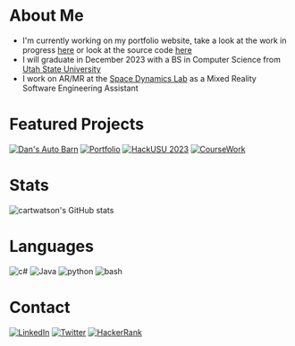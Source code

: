 # About Me
- I'm currently working on my portfolio website, take a look at the work in progress [here](https://www.cartwatson.com) or look at the source code [here](https://github.com/cartwatson/cartwatson.github.io)
- I will graduate in December 2023 with a BS in Computer Science from [Utah State University](https://www.usu.edu/)
- I work on AR/MR at the [Space Dynamics Lab](https://www.sdl.usu.edu/) as a Mixed Reality Software Engineering Assistant
<!-- - Also working on a dating app that integrates spotify data to create matches with [@iron7-1](https://github.com/Irion7-1), repo is in featured projects  -->

# Featured Projects
[![Dan's Auto Barn](https://github-readme-stats-sigma-five.vercel.app/api/pin/?username=CS3450-Group9&repo=Dans-AutoBarn&theme=tokyonight&bg_color=00000000)](https://github.com/CS3450-Group9/Dans-AutoBarn)
[![Portfolio](https://github-readme-stats-sigma-five.vercel.app/api/pin/?username=cartwatson&repo=cartwatson.github.io&theme=tokyonight&bg_color=00000000)](https://github.com/cartwatson/cartwatson.github.io)
[![HackUSU 2023](https://github-readme-stats-sigma-five.vercel.app/api/pin/?username=Utah-State-University-Cybersecurity&repo=HackUSU-CYOA&theme=tokyonight&bg_color=00000000)](https://github.com/Utah-State-University-Cybersecurity/hackUSU-CYOA/)
[![CourseWork](https://github-readme-stats-sigma-five.vercel.app/api/pin/?username=cartwatson&repo=course-work&theme=tokyonight&bg_color=00000000)](https://github.com/cartwatson/course-work)
<!-- [![Spotify Dating App](https://github-readme-stats-sigma-five.vercel.app/api/pin/?username=Iron7-1&repo=dating_app&theme=tokyonight&bg_color=00000000)](https://github.com/Irion7-1/dating_app) -->


# Stats
![cartwatson's GitHub stats](https://github-readme-stats-sigma-five.vercel.app/api?username=cartwatson&show_icons=true&theme=tokyonight&bg_color=00000000)  

# Languages
![c#](https://img.shields.io/badge/CSharp-37008c?style=for-the-badge&logo=CSharp&logoColor=white)
![Java](https://img.shields.io/badge/Java-f89820?style=for-the-badge&logo=oracle&logoColor=white)
![python](https://img.shields.io/badge/Python-386da1?style=for-the-badge&logo=python&logoColor=white)
![bash](https://img.shields.io/badge/GNUBash-47B353?style=for-the-badge&logo=GNUBash&logoColor=white)

# Contact
[![LinkedIn](https://img.shields.io/badge/LinkedIn-0077B5?style=for-the-badge&logo=linkedin&logoColor=white)](https://www.linkedin.com/in/cartwatson/)
[![Twitter](https://img.shields.io/badge/Twitter-1DA1F2?style=for-the-badge&logo=twitter&logoColor=white)](https://twitter.com/JCarterWatson)
[![HackerRank](https://img.shields.io/badge/Hackerrank-27b35a?style=for-the-badge&logo=hackerrank&logoColor=white)](https://www.hackerrank.com/cartwatson)
<!-- [![LeetCode](https://img.shields.io/badge/LeetCode-f89f1b?style=for-the-badge&logo=Leetcode&logoColor=white)](https://leetcode.com/cartwatson/) -->
